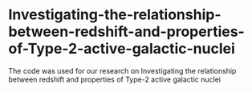# Investigating-the-relationship-between-redshift-and-properties-of-Type-2-active-galactic-nuclei
The code was used for our research on Investigating the relationship between redshift and properties of Type-2 active galactic nuclei

